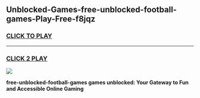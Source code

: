 
## Unblocked-Games-free-unblocked-football-games-Play-Free-f8jqz
<h3>
<a href="https://premium76.site?title=free-unblocked-football-games&ref=20M">CLICK TO PLAY</a></h3>
<hr>

<h3>
<a href="https://premium76.site?title=free-unblocked-football-games&ref=20M">CLICK 2 PLAY</a>
  
</h3>

<a href="https://premium76.site?title=free-unblocked-football-games&ref=19M"><img src="https://clearcache.store/games.png"></a>


**free-unblocked-football-games games unblocked: Your Gateway to Fun and Accessible Online Gaming**
